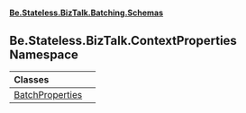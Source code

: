 #### [Be.Stateless.BizTalk.Batching.Schemas](README.md 'README')

## Be.Stateless.BizTalk.ContextProperties Namespace

| Classes | |
| :--- | :--- |
| [BatchProperties](BatchProperties.md 'Be.Stateless.BizTalk.ContextProperties.BatchProperties') | |
